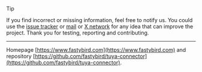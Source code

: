 > [!TIP]
If you find incorrect or missing information, feel free to notify us. You could use the [issue tracker](https://github.com/FastyBird/fastybird/issues)
or [mail](mailto:code@fastybird.com) or [X network](https://x.com/fastybird) for any idea that can improve the project.
Thank you for testing, reporting and contributing.

***
Homepage [https://www.fastybird.com](https://www.fastybird.com) and
repository [https://github.com/fastybird/tuya-connector](https://github.com/fastybird/tuya-connector).
